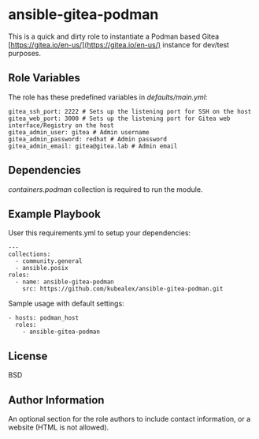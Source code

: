 ansible-gitea-podman
=========

This is a quick and dirty role to instantiate a Podman based Gitea [https://gitea.io/en-us/](https://gitea.io/en-us/) instance for dev/test purposes.

Role Variables
--------------
The role has these predefined variables in *defaults/main.yml*:

    gitea_ssh_port: 2222 # Sets up the listening port for SSH on the host
    gitea_web_port: 3000 # Sets up the listening port for Gitea web interface/Registry on the host
    gitea_admin_user: gitea # Admin username
    gitea_admin_password: redhat # Admin password
    gitea_admin_email: gitea@gitea.lab # Admin email

Dependencies
------------

*containers.podman* collection is required to run the module.

Example Playbook
----------------

User this requirements.yml to setup your dependencies:

    ---
    collections:
      - community.general
      - ansible.posix
    roles:
      - name: ansible-gitea-podman
        src: https://github.com/kubealex/ansible-gitea-podman.git

Sample usage with default settings:

    - hosts: podman_host
      roles:
        - ansible-gitea-podman

License
-------

BSD

Author Information
------------------

An optional section for the role authors to include contact information, or a website (HTML is not allowed).
